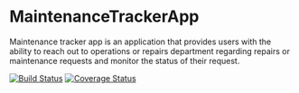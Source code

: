 # MaintenanceTrackerApp
Maintenance tracker app is an application that provides users with the ability to reach out to operations or repairs department regarding repairs or maintenance requests and monitor the status of their request.


[![Build Status](https://travis-ci.org/gloriaodipo/MaintenanceTrackerApp.svg?branch=APIs)](https://travis-ci.org/gloriaodipo/MaintenanceTrackerApp)  [![Coverage Status](https://coveralls.io/repos/github/gloriaodipo/MaintenanceTrackerApp/badge.svg?branch=APIs)](https://coveralls.io/github/gloriaodipo/MaintenanceTrackerApp?branch=APIs)
